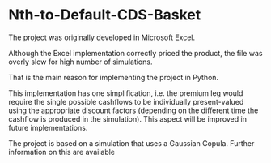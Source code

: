 # Nth-to-Default-CDS-Basket

The project was originally developed in Microsoft Excel.

Although the Excel implementation correctly priced the product, the file was overly slow for high number of simulations.

That is the main reason for implementing the project in Python.

This implementation has one simplification, i.e. the premium leg would  require the single possible cashflows to be individually 
present-valued using the appropriate discount factors (depending on the different time the cashflow is produced in the simulation).  This
aspect will be improved in future implementations.

The project is based on a simulation that uses a Gaussian Copula. Further information on this are available

